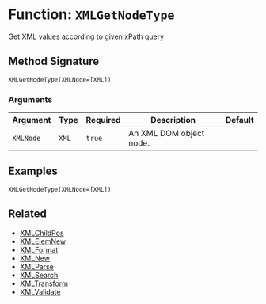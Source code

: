 [comment]: # (Note: This documentation is generated dynamically in the build process.  To modify the contents, change the javadoc on the _invoke method of the BIF class)

# Function: `XMLGetNodeType`

Get XML values according to given xPath query

## Method Signature
```
XMLGetNodeType(XMLNode=[XML])
```
### Arguments

| Argument | Type | Required | Description | Default |
|----------|------|----------|-------------|---------|
| `XMLNode` | `XML` | `true` | An XML DOM object node. |  |

## Examples

```
XMLGetNodeType(XMLNode=[XML])
```

## Related
  * [XMLChildPos](./XMLChildPos.md)
  * [XMLElemNew](./XMLElemNew.md)
  * [XMLFormat](./XMLFormat.md)
  * [XMLNew](./XMLNew.md)
  * [XMLParse](./XMLParse.md)
  * [XMLSearch](./XMLSearch.md)
  * [XMLTransform](./XMLTransform.md)
  * [XMLValidate](./XMLValidate.md)
